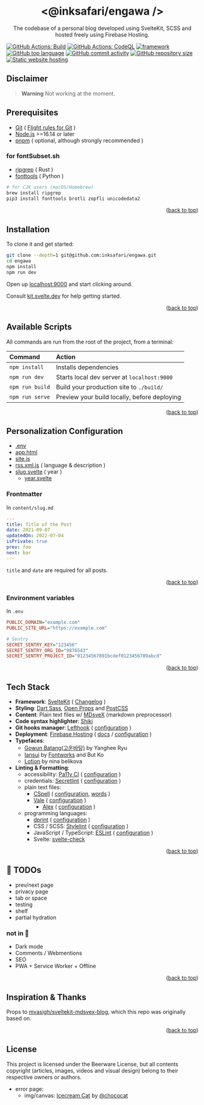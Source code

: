 <div align="center">
  <h1 align="center">
    &#60;@inksafari/engawa  &#47;&#62;
  </h1>
  <p align="center">
    The codebase of a personal blog developed using SvelteKit, SCSS and hosted freely using Firebase Hosting.
    <!--
    Available rendered at https://example.com.
    <br />
    <br />
    <a href="https://example.com">View Demo</a>
    ·
    <a href="https://github.com/inksafari/engawa/issues">Report Bug</a>
    ·
    -->
  </p>
</div>

[![GitHub Actions: Build][actions-build]][actions-build-url]
[![GitHub Actions: CodeQL][actions-codeql]][actions-codeql-url]
[![framework][framework-badge]][svelte-url]
[![GitHub top language][lang-badge]][repo-url]
[![GitHub commit activity][activity-badge]][activity]
[![GitHub repository size][size-badge]][repo-url]
[![Static website hosting][hosting-badge]][hosting-url]

## Disclaimer

> **Warning**
> Not working at the moment.

## Prerequisites

- [Git](https://git-scm.com/) ( [Flight rules for Git](https://github.com/k88hudson/git-flight-rules) )
- [Node.js](https://nodejs.org) >=16.14 or later
- [pnpm](https://pnpm.io/) ( optional, although strongly recommended )

### for fontSubset.sh

- [ripgrep](https://github.com/BurntSushi/ripgrep) ( Rust )
- [fonttools](https://github.com/fonttools/fonttools) ( Python )

```sh
# for CJK users (macOS/Homebrew)
brew install ripgrep
pip3 install fonttools brotli zopfli unicodedata2
```

<p align="right">(<a href="#top">back to top</a>)</p>

## Installation

To clone it and get started:

```sh
git clone --depth=1 git@github.com:inksafari/engawa.git
cd engawa
npm install
npm run dev
```

Open up [localhost:9000](http://localhost:9000) and start clicking around.

Consult [kit.svelte.dev][svelte-url] for help getting started.

<p align="right">(<a href="#top">back to top</a>)</p>

## Available Scripts

All commands are run from the root of the project, from a terminal:

| Command         | Action                                       |
| :-------------- | :------------------------------------------- |
| `npm install`   | Installs dependencies                        |
| `npm run dev`   | Starts local dev server at `localhost:9000`  |
| `npm run build` | Build your production site to `./build/`     |
| `npm run serve` | Preview your build locally, before deploying |

<p align="right">(<a href="#top">back to top</a>)</p>

## Personalization Configuration

- [.env](sample.env)
- [app.html](src/app.html)
- [site.js](src/lib/site.js)
- [rss.xml.js](src/routes/rss.xml/%2Bserver.js) ( language & description )
- [slug.svelte](src/routes/%5Bslug%5D/%2Bpage.svelte) ( year )
  - [year.svelte](src/lib/components/year.svelte)

### Frontmatter

In `content/slug.md`

```yaml
---
title: Title of the Post
date: 2021-09-07
updatedOn: 2022-07-04
isPrivate: true
prev: foo
next: bar
---
```

`title` and `date` are required for all posts.

<p align="right">(<a href="#top">back to top</a>)</p>

### Environment variables

In `.env`

```ini
PUBLIC_DOMAIN="example.com"
PUBLIC_SITE_URL="https://example.com"

# Sentry
SECRET_SENTRY_KEY="123456"
SECRET_SENTRY_ORG_ID="9876543"
SECRET_SENTRY_PROJECT_ID="01234567891bcdef0123456789abcd"
```

<p align="right">(<a href="#top">back to top</a>)</p>

## Tech Stack

- **Framework**: [SvelteKit][svelte-url] ( [Changelog][SvelteKit-Changelog-url] )
- **Styling**: [Dart Sass](https://sass-lang.com/), [Open Props](https://open-props.style/) and [PostCSS](https://postcss.org/)
- **Content**: Plain text files w/ [MDsveX](https://mdsvex.pngwn.io/docs) (markdown preprocessor)
- **Code syntax highlighter**: [Shiki](https://shikijs.github.io/twoslash/)
- **Git hooks manager**: [Lefthook](https://github.com/evilmartians/lefthook) ( [configuration](lefthook.yml) )
- **Deployment**: [Firebase Hosting][hosting-url] ( [docs](https://firebase.google.com/docs/hosting) / [configuration](firebase.json) )
- **Typefaces**:
  - [Gowun Batang(고운바탕)](https://github.com/yangheeryu/Gowun-Batang) by Yanghee Ryu
  - [Iansui](https://github.com/ButTaiwan/iansui) by [Fontworks](https://github.com/fontworks-fonts/Klee) and But Ko
  - [Lotion](https://font.nina.coffee/) by nina belikova
- **Linting & Formatting**:
  - accessibility: [Pa11y CI](https://github.com/pa11y/pa11y-ci) ( [configuration](config/pa11y.json) )
  - credentials: [Secretlint](https://github.com/secretlint/secretlint) ( [configuration](.secretlintrc.js) )
  - plain text files:
    - [CSpell](https://cspell.org/) ( [configuration](cspell.json), [words](config/words.txt) )
    - [Vale](https://vale.sh/) ( [configuration](.vale.ini) )
      - [Alex](https://github.com/get-alex/alex) ( [configuration](.alexrc.yml) )
  - programming languages:
    - [dprint](https://dprint.dev/) ( [configuration](dprint.json) )
    - CSS / SCSS: [Stylelint](https://stylelint.io/) ( [configuration](config/stylelint.config.cjs) )
    - JavaScript / TypeScript: [ESLint](https://eslint.org/) ( [configuration](.eslintrc.cjs) )
    - Svelte: [svelte-check](https://www.npmjs.com/package/svelte-check)

<!-- codespell -->

<p align="right">(<a href="#top">back to top</a>)</p>

## 📌 TODOs

- prev/next page
- privacy page
- tab or space
- testing
- shelf
- partial hydration

### not in 📝

- Dark mode
- Comments / Webmentions
- SEO
- PWA + Service Worker + Offline

<p align="right">(<a href="#top">back to top</a>)</p>

## Inspiration & Thanks

Props to [mvasigh/sveltekit-mdsvex-blog](https://github.com/mvasigh/sveltekit-mdsvex-blog), which this repo was originally based on.

<p align="right">(<a href="#top">back to top</a>)</p>

## License

This project is licensed under the Beerware License, but all contents copyright (articles, images, videos and visual design) belong to their respective owners or authors.

- error page:
  - img/canvas: [Icecream Cat](https://rive.app/community/2336-4633-icecream-cat/) by [@chococat](https://rive.app/chococat/)

<!-- MARKDOWN LINKS & IMAGES -->

[actions-build]: https://img.shields.io/github/actions/workflow/status/inksafari/engawa/build.yml?branch=main&style=for-the-badge&logo=github&labelColor=111b27
[actions-codeql]: https://img.shields.io/github/actions/workflow/status/inksafari/engawa/codeql.yml?branch=main&style=for-the-badge&logo=github&labelColor=111b27
[actions-build-url]: https://github.com/inksafari/engawa/actions/workflows/build.yml
[actions-codeql-url]: https://github.com/inksafari/engawa/actions/workflows/codeql.yml
[framework-badge]: https://img.shields.io/badge/framework-SvelteKit-orange.svg?style=for-the-badge&logo=svelte&labelColor=111b27&logoColor=white
[svelte-url]: https://kit.svelte.dev
[SvelteKit-Changelog-url]: https://github.com/sveltejs/kit#packages
[activity-badge]: https://img.shields.io/github/commit-activity/m/inksafari/engawa.svg?style=for-the-badge&logo=github&labelColor=111b27&color=%2300a8ff
[activity]: https://github.com/inksafari/engawa/graphs/commit-activity
[last-commit-badge]: https://img.shields.io/github/last-commit/inksafari/engawa/main.svg?style=for-the-badge&logo=github&labelColor=111b27
[size-badge]: https://img.shields.io/github/repo-size/inksafari/engawa.svg?style=for-the-badge&logo=files&labelColor=111b27&logoColor=white&color=ff69b4
[repo-url]: https://github.com/inksafari/engawa
[repo-issues]: https://github.com/inksafari/engawa/issues
[repo-owner]: https://twitter.com/inksafari
[lang-badge]: https://img.shields.io/github/languages/top/inksafari/engawa.svg?style=for-the-badge&logo=javascript&labelColor=111b27&color=8372f3
[tloc-badge]: https://tokei.rs/b1/github/inksafari/engawa
[hosting-badge]: https://img.shields.io/badge/Cloud-Firebase_Hosting-informational?style=for-the-badge&logo=firebase&labelColor=111b27&logoColor=white&color=ffcb2b
[hosting-url]: https://firebase.google.com/

<!--
&logoColor=ff3860 ff859d

Unit Testing with [Vitest], E2E Testing with [Playwright] on GitHub Actions

[Vitest]: https://vitest.dev/
[Playwright]: https://playwright.dev/

[Histoire]: https://histoire.dev/

https://img.shields.io/badge/DEMO-example.com-informational?style=for-the-badge&logo=firebase&labelColor=111b27&logoColor=ffcb2b&color=d0dae7

## Have an idea? Notice a bug?
We'd love to hear your feedback! Feel free to log an issue on our [GitHub issues page][repo-issues]. If your question is more personal, [our Twitter DMs][repo-owner] are always open as well.
-->
